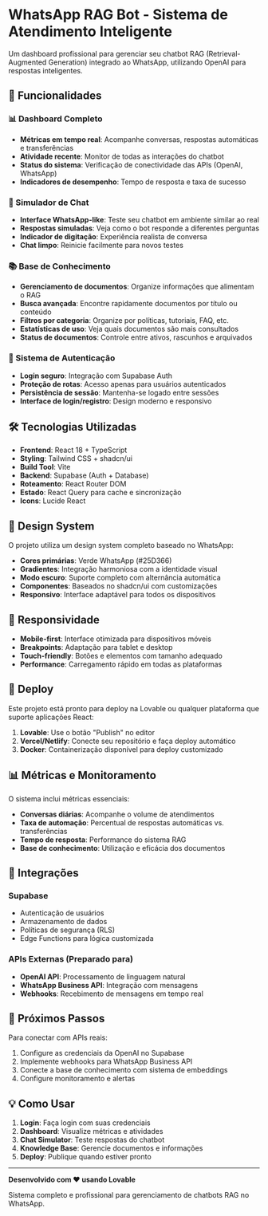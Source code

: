 # WhatsApp RAG Bot - Sistema de Atendimento Inteligente

Um dashboard profissional para gerenciar seu chatbot RAG (Retrieval-Augmented Generation) integrado ao WhatsApp, utilizando OpenAI para respostas inteligentes.

## 🚀 Funcionalidades

### 📊 Dashboard Completo
- **Métricas em tempo real**: Acompanhe conversas, respostas automáticas e transferências
- **Atividade recente**: Monitor de todas as interações do chatbot
- **Status do sistema**: Verificação de conectividade das APIs (OpenAI, WhatsApp)
- **Indicadores de desempenho**: Tempo de resposta e taxa de sucesso

### 💬 Simulador de Chat
- **Interface WhatsApp-like**: Teste seu chatbot em ambiente similar ao real
- **Respostas simuladas**: Veja como o bot responde a diferentes perguntas
- **Indicador de digitação**: Experiência realista de conversa
- **Chat limpo**: Reinicie facilmente para novos testes

### 📚 Base de Conhecimento
- **Gerenciamento de documentos**: Organize informações que alimentam o RAG
- **Busca avançada**: Encontre rapidamente documentos por título ou conteúdo
- **Filtros por categoria**: Organize por políticas, tutoriais, FAQ, etc.
- **Estatísticas de uso**: Veja quais documentos são mais consultados
- **Status de documentos**: Controle entre ativos, rascunhos e arquivados

### 🔐 Sistema de Autenticação
- **Login seguro**: Integração com Supabase Auth
- **Proteção de rotas**: Acesso apenas para usuários autenticados
- **Persistência de sessão**: Mantenha-se logado entre sessões
- **Interface de login/registro**: Design moderno e responsivo

## 🛠️ Tecnologias Utilizadas

- **Frontend**: React 18 + TypeScript
- **Styling**: Tailwind CSS + shadcn/ui
- **Build Tool**: Vite
- **Backend**: Supabase (Auth + Database)
- **Roteamento**: React Router DOM
- **Estado**: React Query para cache e sincronização
- **Icons**: Lucide React

## 🎨 Design System

O projeto utiliza um design system completo baseado no WhatsApp:
- **Cores primárias**: Verde WhatsApp (#25D366)
- **Gradientes**: Integração harmoniosa com a identidade visual
- **Modo escuro**: Suporte completo com alternância automática
- **Componentes**: Baseados no shadcn/ui com customizações
- **Responsivo**: Interface adaptável para todos os dispositivos

## 📱 Responsividade

- **Mobile-first**: Interface otimizada para dispositivos móveis
- **Breakpoints**: Adaptação para tablet e desktop
- **Touch-friendly**: Botões e elementos com tamanho adequado
- **Performance**: Carregamento rápido em todas as plataformas

## 🚀 Deploy

Este projeto está pronto para deploy na Lovable ou qualquer plataforma que suporte aplicações React:

1. **Lovable**: Use o botão "Publish" no editor
2. **Vercel/Netlify**: Conecte seu repositório e faça deploy automático
3. **Docker**: Containerização disponível para deploy customizado

## 📊 Métricas e Monitoramento

O sistema inclui métricas essenciais:
- **Conversas diárias**: Acompanhe o volume de atendimentos
- **Taxa de automação**: Percentual de respostas automáticas vs. transferências
- **Tempo de resposta**: Performance do sistema RAG
- **Base de conhecimento**: Utilização e eficácia dos documentos

## 🔗 Integrações

### Supabase
- Autenticação de usuários
- Armazenamento de dados
- Políticas de segurança (RLS)
- Edge Functions para lógica customizada

### APIs Externas (Preparado para)
- **OpenAI API**: Processamento de linguagem natural
- **WhatsApp Business API**: Integração com mensagens
- **Webhooks**: Recebimento de mensagens em tempo real

## 📝 Próximos Passos

Para conectar com APIs reais:
1. Configure as credenciais da OpenAI no Supabase
2. Implemente webhooks para WhatsApp Business API
3. Conecte a base de conhecimento com sistema de embeddings
4. Configure monitoramento e alertas

## 💡 Como Usar

1. **Login**: Faça login com suas credenciais
2. **Dashboard**: Visualize métricas e atividades
3. **Chat Simulator**: Teste respostas do chatbot
4. **Knowledge Base**: Gerencie documentos e informações
5. **Deploy**: Publique quando estiver pronto

---

**Desenvolvido com ❤️ usando Lovable**

Sistema completo e profissional para gerenciamento de chatbots RAG no WhatsApp.

